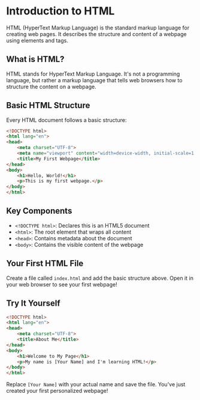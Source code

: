 # Introduction to HTML

HTML (HyperText Markup Language) is the standard markup language for creating web pages. It describes the structure and content of a webpage using elements and tags.

## What is HTML?

HTML stands for HyperText Markup Language. It's not a programming language, but rather a markup language that tells web browsers how to structure the content on a webpage.

## Basic HTML Structure

Every HTML document follows a basic structure:

```html
<!DOCTYPE html>
<html lang="en">
<head>
    <meta charset="UTF-8">
    <meta name="viewport" content="width=device-width, initial-scale=1.0">
    <title>My First Webpage</title>
</head>
<body>
    <h1>Hello, World!</h1>
    <p>This is my first webpage.</p>
</body>
</html>
```

## Key Components

- `<!DOCTYPE html>`: Declares this is an HTML5 document
- `<html>`: The root element that wraps all content
- `<head>`: Contains metadata about the document
- `<body>`: Contains the visible content of the webpage

## Your First HTML File

Create a file called `index.html` and add the basic structure above. Open it in your web browser to see your first webpage!

## Try It Yourself

```html
<!DOCTYPE html>
<html lang="en">
<head>
    <meta charset="UTF-8">
    <title>About Me</title>
</head>
<body>
    <h1>Welcome to My Page</h1>
    <p>My name is [Your Name] and I'm learning HTML!</p>
</body>
</html>
```

Replace `[Your Name]` with your actual name and save the file. You've just created your first personalized webpage!
